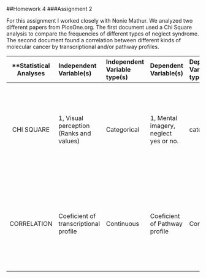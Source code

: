##Homework 4 
###Assignment 2

For this assignment I worked closely with Nonie Mathur. We analyzed two different papers from PlosOne.org. The first document used a Chi Square analysis to compare the frequencies of different types of neglect syndrome. The second document found a correlation between different kinds of molecular cancer by transcriptional and/or pathway profiles.


| **Statistical Analyses	|  Independent Variable(s)  |  Independent Variable type(s) |  Dependent Variable(s)  |  Dependent Variable type(s)  |  Control Var | Control Var type  | Question to be answered | _H0_ | alpha | link to paper **| 
|:----------:|:----------|:------------|:-------------|:-------------|:------------|:------------- |:------------------|:----:|:-------:|:-------|
CHI SQUARE	| 1, Visual perception (Ranks and values)| Categorical | 1, Mental imagery, neglect yes or no.| categorical | N/A | N/A | Is there a difference between the frequencies of different types of neglect (Representational pure and non-pure; perceptual, and Representational + perceptual) |2 Different types of representational neglect do not exist  | 0.01 | http://journals.plos.org/plosone/article?id=10.1371/journal.pone.0067390#s3
|CORRELATION | Coeficient of transcriptional profile | Continuous | Coeficient of Pathway profile |Continuous|N/A| N/A| Are molecular cancer subtypes, with similar phenotype or similar clinical outcome, correlated by transcriptional profile and/or pathway profile?| Molecular subtypes of cancer, with similar phenotype or similar clinical outcome are not correlated by their transcriptional profile and pathway profile| 0.05| http://journals.plos.org/plosone/article?id=10.1371/journal.pone.0069747#s5|

    
